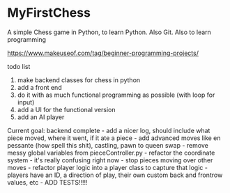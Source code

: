 # MyFirstChess
A simple Chess game in Python, to learn Python. Also Git. Also to learn programming

https://www.makeuseof.com/tag/beginner-programming-projects/

todo list

1. make backend classes for chess in python
2. add a front end
3. do it with as much functional programming as possible (with loop for input)
4. add a UI for the functional version
5. add an AI player

Current goal: backend complete
    -   add a nicer log, should include what piece moved, where it went, if it ate a piece
    -   add advanced moves like en pessante (how spell this shit), castling, pawn to queen swap
    -   remove messy global variables from pieceController.py
    -   refactor the coordinate system - it's really confusing right now
    -   stop pieces moving over other moves
    -   refactor player logic into a player class to capture that logic - players have an ID, a direction of play, their own custom back and frontrow values, etc
    -   ADD TESTS!!!!!